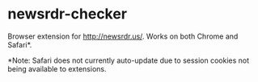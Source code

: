 newsrdr-checker
===============

Browser extension for http://newsrdr.us/. Works on both Chrome and Safari*.

*Note: Safari does not currently auto-update due to session cookies not being available to extensions.
